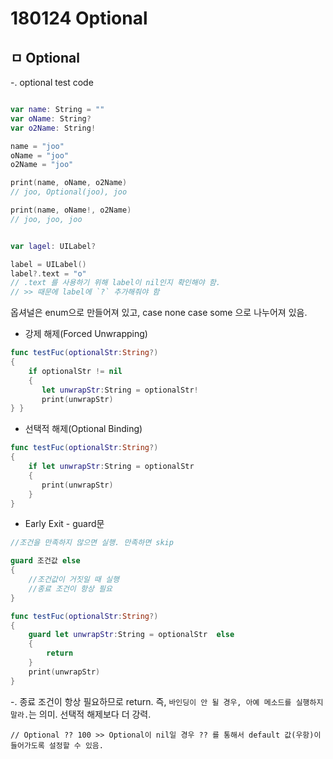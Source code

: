 
# 180124 Optional

## ㅁ Optional

-. optional test code
``` swift

var name: String = ""
var oName: String?
var o2Name: String!

name = "joo"
oName = "joo"
o2Name = "joo"

print(name, oName, o2Name)
// joo, Optional(joo), joo

print(name, oName!, o2Name)
// joo, joo, joo


var lagel: UILabel?

label = UILabel()
label?.text = "o"
// .text 를 사용하기 위해 label이 nil인지 확인해야 함.
// >> 때문에 label에 `?` 추가해줘야 함

```


옵셔널은 enum으로 만들어져 있고,
case none
case some
으로 나누어져 있음.


- 강제 해제(Forced Unwrapping)
``` swift
func testFuc(optionalStr:String?)
{
    if optionalStr != nil
    {
       let unwrapStr:String = optionalStr!
       print(unwrapStr)
} }
```


- 선택적 해제(Optional Binding)
``` swift
func testFuc(optionalStr:String?)
{
    if let unwrapStr:String = optionalStr
    {
       print(unwrapStr)
    }
} 
```


- Early Exit - guard문

``` swift
//조건을 만족하지 않으면 실행. 만족하면 skip

guard 조건값 else
{ 
    //조건값이 거짓일 때 실행
    //종료 조건이 항상 필요
}

func testFuc(optionalStr:String?)
{
    guard let unwrapStr:String = optionalStr  else
    {
        return
    }
    print(unwrapStr)
}
```
-. 종료 조건이 항상 필요하므로 return. 즉, `바인딩이 안 될 경우, 아예 메소드를 실행하지 말라.`는 의미. 선택적 해제보다 더 강력.

    // Optional ?? 100 >> Optional이 nil일 경우 ?? 를 통해서 default 값(우항)이 들어가도록 설정할 수 있음.





































